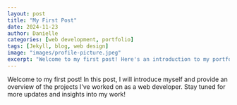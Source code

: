 ```yaml
---
layout: post
title: "My First Post"
date: 2024-11-23
author: Danielle
categories: [web development, portfolio]
tags: [Jekyll, blog, web design]
image: "images/profile-picture.jpeg"
excerpt: "Welcome to my first post! Here's an introduction to my portfolio and my work as a web developer."
---
```


Welcome to my first post! In this post, I will introduce myself and provide an overview of the projects I've worked on as a web developer. Stay tuned for more updates and insights into my work!
